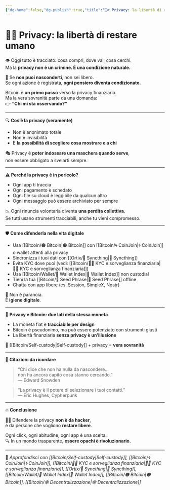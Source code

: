 ```yaml
---
{"dg-home":false,"dg-publish":true,"title":"🕵️‍♂️ Privacy: la libertà di restare umano","tags":["Privacy","Libertà","Bitcoin","Sorveglianza","SelfCustody","Decentralizzazione"],"date":"2025-07-09","permalink":"/bitcoin/privacy/","dgPassFrontmatter":true}
---
```



# 🕵️‍♂️ Privacy: la libertà di restare umano

👁️ Oggi tutto è tracciato: cosa compri, dove vai, cosa cerchi.  
Ma la **privacy non è un crimine. È una condizione naturale.**

🧠 Se **non puoi nasconderti**, non sei libero.  
Se ogni azione è registrata, **ogni pensiero diventa condizionato.**

Bitcoin è **un primo passo** verso la privacy finanziaria.  
Ma la vera sovranità parte da una domanda:  
👉 **“Chi mi sta osservando?”**

---

🔍 **Cos’è la privacy (veramente)**

- Non è anonimato totale  
- Non è invisibilità  
- È **la possibilità di scegliere cosa mostrare e a chi**

🎭 Privacy è **poter indossare una maschera quando serve**,  
non essere obbligato a svelarti sempre.

---

⚠️ **Perché la privacy è in pericolo?**

- Ogni app ti traccia  
- Ogni pagamento è schedato  
- Ogni file su cloud è leggibile da qualcun altro  
- Ogni messaggio può essere archiviato per sempre

📉 Ogni rinuncia volontaria diventa **una perdita collettiva**.  
Se tutti usano strumenti tracciabili, anche tu vieni compromesso.

---

🛡️ **Come difenderla nella vita digitale**

- Usa [[Bitcoin/🟠 Bitcoin\|🟠 Bitcoin]] con [[Bitcoin/🌀 CoinJoin\|🌀 CoinJoin]] o wallet attenti alla privacy  
- Sincronizza i tuoi dati con [[Ortix/🔄 Syncthing\|🔄 Syncthing]]  
- Evita KYC dove puoi (vedi: [[Bitcoin/🕵️‍♂️  KYC e sorveglianza finanziaria\|🕵️‍♂️  KYC e sorveglianza finanziaria]])  
- Usa [[Bitcoin/Wallet/🧭 Wallet Index\|🧭 Wallet Index]] non custodial  
- Tieni la tua [[Bitcoin/🧠 Seed Phrase\|🧠 Seed Phrase]] offline  
- Chatta con app libere (es. Session, SimpleX, Nostr)

🔐 Non è paranoia.  
È **igiene digitale**.

---

🧱 **Privacy e Bitcoin: due lati della stessa moneta**

- La moneta fiat è **tracciabile per design**  
- Bitcoin è pseudonimo, ma può essere potenziato con strumenti giusti  
- La libertà finanziaria **senza privacy è un’illusione**

🧠 [[Bitcoin/Self-custody\|Self-custody]] + privacy = **vera sovranità**

---

💬 **Citazioni da ricordare**

> “Chi dice che non ha nulla da nascondere…  
> non ha ancora capito cosa stanno cercando.”  
> — Edward Snowden

> “La privacy è il potere di selezionare i tuoi contatti.”  
> — Eric Hughes, Cypherpunk

---

🔥 **Conclusione**

🕵️‍♂️ Difendere la privacy **non è da hacker**,  
è da persone che vogliono **restare libere**.

Ogni click, ogni abitudine, ogni app è una scelta.  
🔍 In un mondo trasparente, **essere opachi è rivoluzionario.**

---

🔗 _Approfondisci con [[Bitcoin/Self-custody\|Self-custody]], [[Bitcoin/🌀 CoinJoin\|🌀 CoinJoin]], [[Bitcoin/🕵️‍♂️  KYC e sorveglianza finanziaria\|🕵️‍♂️  KYC e sorveglianza finanziaria]], [[Ortix/🔄 Syncthing\|🔄 Syncthing]], [[Bitcoin/Wallet/🧭 Wallet Index\|🧭 Wallet Index]], [[Bitcoin/🟠 Bitcoin\|🟠 Bitcoin]], [[Bitcoin/🕸️ Decentralizzazione\|🕸️ Decentralizzazione]]_